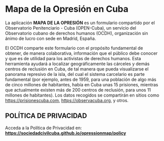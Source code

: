 # Mapa de la Opresión en Cuba



La aplicación **MAPA DE LA OPRESIÓN** es un formulario compartido por el Observatorio Penitenciario - Cuba (OPEN-Cuba), un servicio del Observatorio cubano de derechos humanos (OCDH), organización sin ánimo de lucro con sede en Madrid, España. 

El OCDH comparte este formulario con el propósito fundamental de obtener, de manera colaborativa, información que el público debe conocer y que es de utilidad para los activistas de derechos humanos. Esta herramienta ayudará a localizar geográficamente las cárceles y demás centros de reclusión en Cuba, de tal manera que pueda visualizarse el panorama represivo de la isla, del cual el sistema carcelario es parte fundamental (por ejemplo, antes de 1959, para una población de algo más de cinco millones de habitantes, había en Cuba unas 15 prisiones, mientras que actualmente existen más de 200 centros de reclusión, para unos 11 millones de habitantes). Los datos recogidos se compartirán en sitios como https://prisionescuba.com, https://observacuba.org, y otros.


## POLÍTICA DE PRIVACIDAD

Acceda a la Política de Privacidad en: **https://sociedadcivilcuba.github.io/opressionmap/policy**
